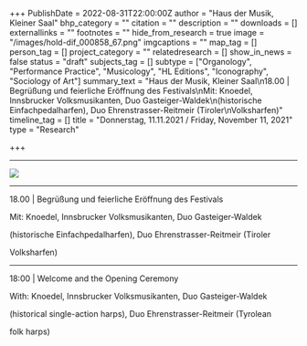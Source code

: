 +++
PublishDate = 2022-08-31T22:00:00Z
author = "Haus der Musik, Kleiner Saal"
bhp_category = ""
citation = ""
description = ""
downloads = []
externallinks = ""
footnotes = ""
hide_from_research = true
image = "/images/hold-dif_000858_67.png"
imgcaptions = ""
map_tag = []
person_tag = []
project_category = ""
relatedresearch = []
show_in_news = false
status = "draft"
subjects_tag = []
subtype = ["Organology", "Performance Practice", "Musicology", "HL Editions", "Iconography", "Sociology of Art"]
summary_text = "Haus der Musik, Kleiner Saal\n18.00 | Begrüßung und feierliche Eröffnung des Festivals\nMit: Knoedel, Innsbrucker Volksmusikanten, Duo Gasteiger-Waldek\n(historische Einfachpedalharfen), Duo Ehrenstrasser-Reitmeir (Tiroler\nVolksharfen)"
timeline_tag = []
title = "Donnerstag, 11.11.2021 / Friday, November 11, 2021"
type = "Research"

+++
***

![](/images/hold-dif_000858_67.png)

***

18\.00 | Begrüßung und feierliche Eröffnung des Festivals

Mit: Knoedel, Innsbrucker Volksmusikanten, Duo Gasteiger-Waldek

(historische Einfachpedalharfen), Duo Ehrenstrasser-Reitmeir (Tiroler

Volksharfen)

***

18:00 | Welcome and the Opening Ceremony 

With: Knoedel, Innsbrucker Volksmusikanten, Duo Gasteiger-Waldek

(historical single-action harps), Duo Ehrenstrasser-Reitmeir (Tyrolean

folk harps)